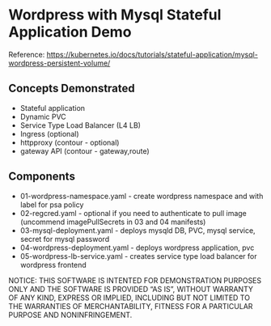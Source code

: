 # Wordpress with Mysql Stateful Application Demo

Reference:
https://kubernetes.io/docs/tutorials/stateful-application/mysql-wordpress-persistent-volume/

## Concepts Demonstrated
- Stateful application
- Dynamic PVC
- Service Type Load Balancer (L4 LB)
- Ingress (optional)
- httpproxy (contour - optional)
- gateway API (contour - gateway,route)

## Components
- 01-wordpress-namespace.yaml - create wordpress namespace and with label for psa policy
- 02-regcred.yaml - optional if you need to authenticate to pull image (uncommend imagePullSecrets in 03 and 04 manifests)
- 03-mysql-deployment.yaml - deploys mysqld DB, PVC, mysql service, secret for mysql password
- 04-wordpress-deployment.yaml - deploys wordpress application, pvc
- 05-wordpress-lb-service.yaml - creates service type load balancer for wordpress frontend



NOTICE:  THIS SOFTWARE IS INTENTED FOR DEMONSTRATION PURPOSES ONLY AND THE SOFTWARE IS PROVIDED “AS IS”, WITHOUT WARRANTY OF ANY KIND, EXPRESS OR IMPLIED, INCLUDING BUT NOT LIMITED TO THE WARRANTIES OF MERCHANTABILITY, FITNESS FOR A PARTICULAR PURPOSE AND NONINFRINGEMENT.
